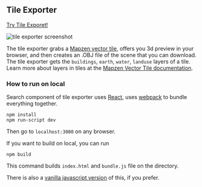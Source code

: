 ## Tile Exporter

[Try Tile Exporet!](http://hanbyul-here.github.io/tile-exporter/)

![tile exporter screenshot](https://s3.amazonaws.com/assets-staging.mapzen.com/images/tile-exporter/tile-exporter-screenshot.png)

 The tile exporter grabs a [Mapzen vector tile](https://mapzen.com/projects/vector-tiles), offers you 3d preview in your browser, and then creates an .OBJ file of the scene that you can download. The tile exporter gets the `buildings`, `earth`, `water`, `landuse` layers of a tile. Learn more about layers in tiles at the [Mapzen Vector Tile documentation](https://mapzen.com/documentation/vector-tiles/layers/).


 ### How to run on local

Search component of tile exporter uses [React](https://facebook.github.io/react/), uses [webpack](https://webpack.github.io/) to bundle everything together.

```
npm install
npm run-script dev
```
Then go to `localhost:3000` on any browser.

If you want to build on local, you can run

```
npm build
```

This command builds `index.html` and  `bundle.js` file on the directory.

There is also a [vanilla javascript version](https://github.com/hanbyul-here/vector-tile-obj-exporter) of this, if you prefer.